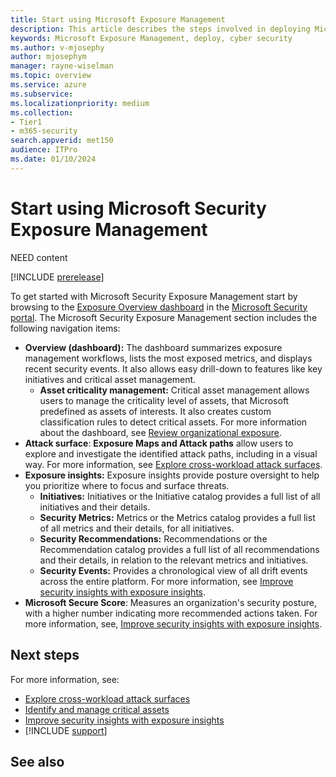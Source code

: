 ```yaml
---
title: Start using Microsoft Exposure Management
description: This article describes the steps involved in deploying Microsoft Exposure Management.
keywords: Microsoft Exposure Management, deploy, cyber security
ms.author: v-mjosephy
author: mjosephym
manager: rayne-wiselman
ms.topic: overview
ms.service: azure
ms.subservice:
ms.localizationpriority: medium
ms.collection: 
- Tier1
- m365-security
search.appverid: met150
audience: ITPro
ms.date: 01/10/2024
---
```


# Start using Microsoft Security Exposure Management

NEED content

[!INCLUDE [prerelease](../includes//prerelease.md)]

To get started with Microsoft Security Exposure Management start by browsing to the [Exposure Overview dashboard](https://security.microsoft.com/exposure-overview) in the [Microsoft Security portal](https://security.microsoft.com). The Microsoft Security Exposure Management section includes the following navigation items:

- **Overview (dashboard):** The dashboard summarizes exposure management workflows, lists the most exposed metrics, and displays recent security events. It also allows easy drill-down to features like key initiatives and critical asset management.
  - **Asset criticality management:** Critical asset management allows users to manage the criticality level of assets, that Microsoft predefined as assets of interests. It also creates custom classification rules to detect critical assets.
  For more information about the dashboard, see [Review organizational exposure](review-organizational-exposure.md).
- **Attack surface**: **Exposure Maps and Attack paths** allow users to explore and investigate the identified attack paths, including in a visual way. For more information, see [Explore cross-workload attack surfaces](cross-workload-attack-surfaces.md).
- **Exposure insights:** Exposure insights provide posture oversight to help you prioritize where to focus and surface threats.
  - **Initiatives:** Initiatives or the Initiative catalog provides a full list of all initiatives and their details.
  - **Security Metrics:** Metrics or the Metrics catalog provides a full list of all metrics and their details, for all initiatives.
  - **Security Recommendations:** Recommendations or the Recommendation catalog provides a full list of all recommendations and their details, in relation to the relevant metrics and initiatives.
  - **Security Events:** Provides a chronological view of all drift events across the entire platform.
  For more information, see [Improve security insights with exposure insights](exposure-insights-overview.md).
- **Microsoft Secure Score**: Measures an organization's security posture, with a higher number indicating more recommended actions taken.
For more information, see, [Improve security insights with exposure insights](exposure-insights-overview.md).

## Next steps

For more information, see:

- [Explore cross-workload attack surfaces](attack-surface-management-overview.md)
- [Identify and manage critical assets](critical-asset-management.md)
- [Improve security insights with exposure insights](exposure-insights-overview.md)
- [!INCLUDE [support](../includes//support.md)]

## See also
